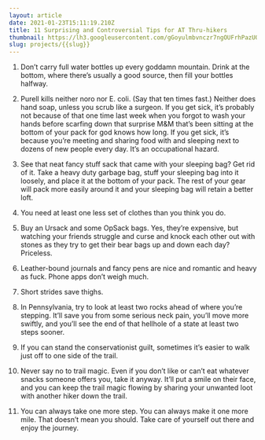 ```yaml
---
layout: article
date: 2021-01-23T15:11:19.210Z
title: 11 Surprising and Controversial Tips for AT Thru-hikers
thumbnail: https://lh3.googleusercontent.com/gGoyulmbvnczr7ngOUFrhPazUOMgj7D0tw5emMpRDdQlwR_f9p0O8ZquFKC5ld5ebK1KdVlP4_Rh32YQKtSZ4eCPLqYcmv_X1acJuInpnQaI1pdwS9lFt00GHuTjf_y9xBQGpRCO_QrS96QrMS0TaO-JnEyG_7MMWCqhzmQAPDS4EIoDS_4zLa8n3o1QFUSGwJ4NPz1tbSVZT2eE8mAqRwZFOxjB64MtG2Wdca517uKjwi-J86rYJ2TNyfXgZMkoK6zeagAdhIk1-JaTU-nsmzrteoaDcieNnEoDPFrVj8yjdN0ehcHyV2y2c5XVDoldrT-ilxoInEAB6QPIBTg4wGK1XHZwSNomjPcdRuGMC3KlN4Y7oxxWjUawxqi3hqrA0R8u9bjc9ESNOCeArqu7IOWYO7EDruwTjpUxDrwxUka8tvjWd7kq6_4jZiZV8iluNHmpIM1-6BRd5BnD2JSqWnVBtsPXbV99o5YHBEDVAZcWJL40GTDoR47PE6XR6J2bUR6wNo3bD9OYkx-qQwXWQAjrGu1Y-7U-lAbVhLwRjpYCQ8eUmmYagQME9ET7tbSnle2T9DwL18T1_P8eZLT086J9nTB6NGoA2cAJ0s81ZsX_PL1bB7OXbDwBTcMag5lE4AkfRbIibqX_RyOOJQt98_FW78P3boquXvBSh4Mew83MPvooLoccLke521Os=w1376-h764-no?authuser=0
slug: projects/{{slug}}
---
```

1. Don’t carry full water bottles up every goddamn mountain. Drink at the bottom, where there’s usually a good source, then fill your bottles halfway.

2. Purell kills neither noro nor E. coli. (Say that ten times fast.) Neither does hand soap, unless you scrub like a surgeon. If you get sick, it’s probably not because of that one time last week when you forgot to wash your hands before scarfing down that surprise M&M that’s been sitting at the bottom of your pack for god knows how long. If you get sick, it’s because you’re meeting and sharing food with and sleeping next to dozens of new people every day. It’s an occupational hazard.

3. See that neat fancy stuff sack that came with your sleeping bag? Get rid of it. Take a heavy duty garbage bag, stuff your sleeping bag into it loosely, and place it at the bottom of your pack. The rest of your gear will pack more easily around it and your sleeping bag will retain a better loft.

4. You need at least one less set of clothes than you think you do.

5. Buy an Ursack and some OpSack bags. Yes, they’re expensive, but watching your friends struggle and curse and knock each other out with stones as they try to get their bear bags up and down each day? Priceless.

6. Leather-bound journals and fancy pens are nice and romantic and heavy as fuck. Phone apps don’t weigh much.

7. Short strides save thighs.

8. In Pennsylvania, try to look at least two rocks ahead of where you’re stepping. It’ll save you from some serious neck pain, you’ll move more swiftly, and you’ll see the end of that hellhole of a state at least two steps sooner.

9. If you can stand the conservationist guilt, sometimes it’s easier to walk just off to one side of the trail.

10. Never say no to trail magic. Even if you don’t like or can’t eat whatever snacks someone offers you, take it anyway. It’ll put a smile on their face, and you can keep the trail magic flowing by sharing your unwanted loot with another hiker down the trail.

11. You can always take one more step. You can always make it one more mile. That doesn’t mean you should. Take care of yourself out there and enjoy the journey.